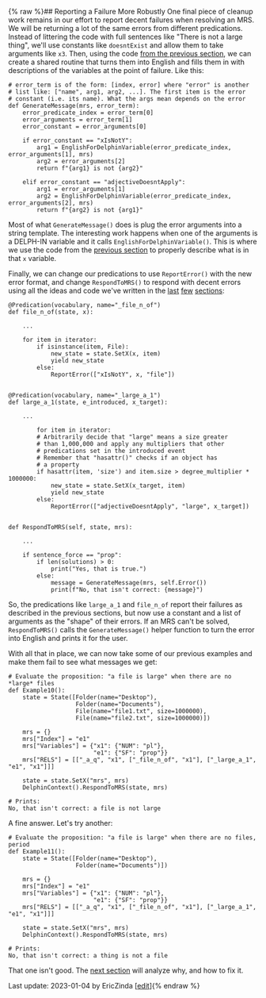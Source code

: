{% raw %}## Reporting a Failure More Robustly
One final piece of cleanup work remains in our effort to report decent failures when resolving an MRS. We will be returning a lot of the same errors from different predications. Instead of littering the code with full sentences like "There is not a large thing", we'll use constants like `doesntExist` and allow them to take arguments like `x3`. Then, using the code [from the previous section](../devhowtoConceptualFailures), we can create a shared routine that turns them into English and fills them in with descriptions of the variables at the point of failure.  Like this:

```
# error_term is of the form: [index, error] where "error" is another 
# list like: ["name", arg1, arg2, ...]. The first item is the error 
# constant (i.e. its name). What the args mean depends on the error
def GenerateMessage(mrs, error_term):
    error_predicate_index = error_term[0]
    error_arguments = error_term[1]
    error_constant = error_arguments[0]

    if error_constant == "xIsNotY":
        arg1 = EnglishForDelphinVariable(error_predicate_index, error_arguments[1], mrs)
        arg2 = error_arguments[2]
        return f"{arg1} is not {arg2}"

    elif error_constant == "adjectiveDoesntApply":
        arg1 = error_arguments[1]
        arg2 = EnglishForDelphinVariable(error_predicate_index, error_arguments[2], mrs)
        return f"{arg2} is not {arg1}"
```

Most of what `GenerateMessage()` does is plug the error arguments into a string template.  The interesting work happens when one of the arguments is a DELPH-IN variable and it calls `EnglishForDelphinVariable()`.  This is where we use the code from the [previous section](../devhowtoConceptualFailures) to properly describe what is in that `x` variable. 

Finally, we can change our predications to use `ReportError()` with the new error format, and change `RespondToMRS()` to respond with decent errors using all the ideas and code we've written in the [last](../devhowtoChoosingWhichFailure) [few](../devhowtoReportingAFailure) [sections](../devhowtoConceptualFailures):

```
@Predication(vocabulary, name="_file_n_of")
def file_n_of(state, x):
    
    ...
    
    for item in iterator:
        if isinstance(item, File):
            new_state = state.SetX(x, item)
            yield new_state
        else:
            ReportError(["xIsNotY", x, "file"])
                        
            
@Predication(vocabulary, name="_large_a_1")
def large_a_1(state, e_introduced, x_target):
            
    ...
    
        for item in iterator:
        # Arbitrarily decide that "large" means a size greater
        # than 1,000,000 and apply any multipliers that other
        # predications set in the introduced event
        # Remember that "hasattr()" checks if an object has
        # a property
        if hasattr(item, 'size') and item.size > degree_multiplier * 1000000:
            new_state = state.SetX(x_target, item)
            yield new_state
        else:
            ReportError(["adjectiveDoesntApply", "large", x_target])
        

def RespondToMRS(self, state, mrs):

    ...
    
    if sentence_force == "prop":
        if len(solutions) > 0:
            print("Yes, that is true.")
        else:
            message = GenerateMessage(mrs, self.Error())
            print(f"No, that isn't correct: {message}")
```

So, the predications like `large_a_1` and `file_n_of` report their failures as described in the previous sections, but now use a constant and a list of arguments as the "shape" of their errors.  If an MRS can't be solved, `RespondToMRS()` calls the `GenerateMessage()` helper function to turn the error into English and prints it for the user.

With all that in place, we can now take some of our previous examples and make them fail to see what messages we get:

```
# Evaluate the proposition: "a file is large" when there are no *large* files
def Example10():
    state = State([Folder(name="Desktop"),
                   Folder(name="Documents"),
                   File(name="file1.txt", size=1000000),
                   File(name="file2.txt", size=1000000)])

    mrs = {}
    mrs["Index"] = "e1"
    mrs["Variables"] = {"x1": {"NUM": "pl"},
                        "e1": {"SF": "prop"}}
    mrs["RELS"] = [["_a_q", "x1", ["_file_n_of", "x1"], ["_large_a_1", "e1", "x1"]]]

    state = state.SetX("mrs", mrs)
    DelphinContext().RespondToMRS(state, mrs)
    
# Prints:
No, that isn't correct: a file is not large
```

A fine answer.  Let's try another:

```
# Evaluate the proposition: "a file is large" when there are no files, period
def Example11():
    state = State([Folder(name="Desktop"),
                   Folder(name="Documents")])

    mrs = {}
    mrs["Index"] = "e1"
    mrs["Variables"] = {"x1": {"NUM": "pl"},
                        "e1": {"SF": "prop"}}
    mrs["RELS"] = [["_a_q", "x1", ["_file_n_of", "x1"], ["_large_a_1", "e1", "x1"]]]

    state = state.SetX("mrs", mrs)
    DelphinContext().RespondToMRS(state, mrs)

# Prints:
No, that isn't correct: a thing is not a file
```

That one isn't good. The [next section](../devhowtoQuantifierErrors) will analyze why, and how to fix it.


Last update: 2023-01-04 by EricZinda [[edit](https://github.com/ericzinda/Perplexity/edit/main/docs/devhowto/devhowtoRobustFailure.md)]{% endraw %}